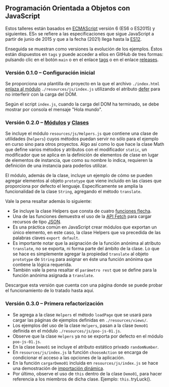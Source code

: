 
## Programación Orientada a Objetos con JavaScript

Estos talleres están basados en [ECMAScript](https://lenguajejs.com/javascript/introduccion/ecmascript/) versión 6 (ES6 o ES2015) y siguientes. ES`n` se refiere a las especificaciones que sigue JavaScript a partir de junio de 2015 y que a la fecha (2021) llega hasta la [ES12](https://ecmascriptfeatures.online/).

Enseguida se muestran como versiones la evolución de los ejemplos. Éstos están dispuestos en `tags` y puede acceder a ellos en GitHub de tres formas: pulsando clic en el botón `main` o en el enlace [tags](https://github.com/cacuestai/jspoo/tags) o en el enlace [releases](https://github.com/cacuestai/jspoo/releases).

### Versión 0.1.0 – Configuración inicial
Se proporciona una plantilla de proyecto en la que el archivo `./index.html` [enlaza al módulo](https://desarrolloweb.com/articulos/es6-modules.html) `./resources/js/index.js` utilizando el atributo [defer](https://es.javascript.info/script-async-defer#:~:text=El%20atributo%20defer%20indica%20al,cuando%20el%20DOM%20esta%20completo.) para no interferir con la carga del DOM.

Según el script `index.js`, cuando la carga del DOM ha terminado, se debe mostrar por consola el mensaje "Hola mundo".

### Versión 0.2.0 – [Módulos](https://lenguajejs.com/javascript/caracteristicas/modulos-es6/) y [Clases](https://developer.mozilla.org/es/docs/Web/JavaScript/Reference/Classes)
Se incluye el módulo `resources/js/Helpers.js` que contiene una clase de utilidades (`helpers`) cuyos métodos puedan servir no sólo para el ejemplo en curso sino para otros proyectos. Algo así como lo que hace la clase Math que define varios métodos y atributos con el modificador `static`, un modificador que se aplica en la definición de elementos de clase en lugar de elementos de instancia, que como su nombre lo indica, requieren la definición de una instancia para poderlos utilizar.

El módulo, además de la clase, incluye un ejemplo de cómo se pueden agregar elementos al objeto `prototype` que viene incluido en las clases que proporciona por defecto el lenguaje. Específicamente se amplia la funcionalidad de la clase `String`, agregando el método `translate`.

Vale la pena resaltar además lo siguiente:
- Se incluye la clase Helpers que consta de cuatro [funciones flecha](https://developer.mozilla.org/es/docs/Web/JavaScript/Reference/Functions/Arrow_functions).
- Una de las funciones demuestra el uso de la [API Fetch](https://developer.mozilla.org/es/docs/Web/API/Fetch_API/Using_Fetch) para cargar recursos de tipo [JSON](https://www.json.org/json-es.html).
- Es una práctica común en JavaScript crear módulos que exportan un único elemento, en este caso, la clase Helpers que va precedida de las palabras claves `export default`.
- Es importante notar que la asignación de la función anónima al atributo `translate`, no se exporta, ni forma parte del ámbito de la clase. Lo que se hace es simplemente agregar la propiedad `translate` al objeto `prototype` de `String` para asignar en éste una función anónima que contiene la lógica requerida.
- También vale la pena resaltar el `parámetro rest` que se define para la función anónima asignada a `translate`.

Descargue esta versión que cuenta con una página donde se puede probar el funcionamiento de lo tratado hasta aquí.

### Versión 0.3.0 – Primera refactorización
- Se agrega a la clase `Helpers` el método `loadPage` que se usará para cargar las páginas de ejemplos definidas en `./resources/views/`.
- Los ejemplos del uso de la clase `Helpers`, pasan a la clase `Demo01` definida en el módulo `./resources/js/poo-js-01.js`. 
- Observe que la clase `Helpers` ya no se exporta por defecto en el módulo `poo-js-01.js`.
- En la clase `Demo01` se incluye el atributo estático privado `randomNumber`.
- En `resources/js/index.js` la función `chooseAction` se encarga de condicionar el acceso a las opciones de la aplicación.
- En la función `cargarDemo01` incluida en `resources/js/index.js` se hace una demostración de [importación dinámica](https://lenguajejs.com/javascript/caracteristicas/dynamic-import/).
- Por último, observe el uso de `this` dentro de la clase `Demo01`, para hacer referencia a los miembros de dicha clase. Ejemplo: `this.`tryLuck().
